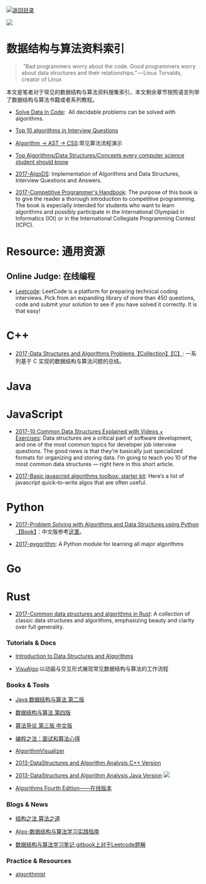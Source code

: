 [![返回目录](https://parg.co/UGo)](https://parg.co/b4z) 
 
 


 


 


 






![](https://cdn-images-1.medium.com/max/2000/0*I5vtdhUqmRJ1zI1e.jpg)


# 数据结构与算法资料索引


> “Bad programmers worry about the code. Good programmers worry about data structures and their relationships.” — Linus Torvalds, creator of Linux


本文是笔者对于常见的数据结构与算法资料搜集索引，本文剩余章节按照语言列举了数据结构与算法书籍或者系列教程。



- [Solve Data In Code](https://github.com/espadrine/Solve-Data-In-Code):  All decidable problems can be solved with algorithms.

- [Top 10 algorithms in Interview Questions](http://www.geeksforgeeks.org/top-10-algorithms-in-interview-questions)


- [Algorithm → AST → CSS](https://github.com/skidding/illustrated-algorithms?utm_source=mybridge&utm_medium=web&utm_campaign=read_more):常见算法流程演示

- [Top Algorithms/Data Structures/Concepts every computer science student should know](https://techiedelight.quora.com/Top-Algorithms-Data-Structures-Concepts-every-computer-science-student-should-know)

- [2017-AlgoDS](https://github.com/sherxon/AlgoDS): Implementation of Algorithms and Data Structures, Interview Questions and Answers.

- [2017-Competitive Programmer's Handbook](https://cses.fi/book.html): The purpose of this book is to give the reader a thorough introduction to competitive programming. The book is especially intended for students who want to learn algorithms and possibly participate in the International Olympiad in Informatics (IOI) or in the International Collegiate Programming Contest (ICPC).


# Resource: 通用资源


## Online Judge: 在线编程



- [Leetcode](https://leetcode.com/): LeetCode is a platform for preparing technical coding interviews. Pick from an expanding library of more than 450 questions, code and submit your solution to see if you have solved it correctly. It is that easy!



# C++



- [2017-Data Structures and Algorithms Problems【Collection】【C】](http://www.techiedelight.com/list-of-problems/): 一系列基于 C 实现的数据结构与算法问题的总结。



# Java


# JavaScript



- [2017-10 Common Data Structures Explained with Videos + Exercises](https://parg.co/bIC): Data structures are a critical part of software development, and one of the most common topics for developer job interview questions. The good news is that they’re basically just specialized formats for organizing and storing data. I’m going to teach you 10 of the most common data structures — right here in this short article.



- [2017-Basic javascript algorithms toolbox: starter kit](https://parg.co/b75): Here’s a list of javascript quick-to-write algos that are often useful.


# Python



- [2017-Problem Solving with Algorithms and Data Structures using Python【Book】](http://6me.us/jgWZ)：中文版参考[这里](https://github.com/facert/python-data-structure-cn)。


- [2017-pygorithm](https://github.com/OmkarPathak/pygorithm): A Python module for learning all major algorithms


# Go


# Rust



- [2017-Common data structures and algorithms in Rust](https://github.com/EbTech/rust-algorithms): A collection of classic data structures and algorithms, emphasizing beauty and clarity over full generality.






### Tutorials & Docs



- [Introduction to Data Structures and Algorithms](http://www.idevelopment.info/data/Programming/data_structures/overview/Data_Structures_Algorithms_Introduction.shtml)

- [VisuAlgo](http://visualgo.net/?ref=webdesignernews.com?utm_source=mybridge&utm_medium=email&utm_campaign=read_more&_branch_match_id=296605835303953850):以动画与交互形式展现常见数据结构与算法的工作流程




### Books & Tools



- [Java 数据结构与算法 第二版](http://7xkt0f.com1.z0.glb.clouddn.com/Java%E6%95%B0%E6%8D%AE%E7%BB%93%E6%9E%84%E5%92%8C%E7%AE%97%E6%B3%95.pdf)



- [数据结构与算法 第四版](http://7xkt0f.com1.z0.glb.clouddn.com/%E6%95%B0%E6%8D%AE%E7%BB%93%E6%9E%84%E4%B8%8E%E7%AE%97%E6%B3%95%28%E7%AC%AC%E5%9B%9B%E7%89%88%29-%E5%BB%96%E6%98%8E%E5%AE%8F,%E9%83%AD%E7%A6%8F%E9%A1%BA,%E5%BC%A0%E5%B2%A9,%E6%9D%8E%E7%A7%80%E5%9D%A4-%E9%AB%98%E7%AD%89%E6%95%99%E8%82%B2%E5%87%BA%E7%89%88%E7%A4%BE.pdf)



- [算法导论 第三版 中文版](http://7xkt0f.com1.z0.glb.clouddn.com/%E7%AE%97%E6%B3%95%E5%AF%BC%E8%AE%BA%E4%B8%AD%E6%96%87%E7%89%88.pdf)



- [编程之法：面试和算法心得](https://github.com/julycoding/The-Art-Of-Programming-By-July/blob/master/ebook/zh/Readme.md)



- [AlgorithmVisualizer](https://github.com/parkjs814/AlgorithmVisualizer)

- [2013-DataStructures and Algorithm Analysis C++ Version](https://drive.wps.cn/view/l/38102fdd3e8e4ffdaa3e3b4cbbe65d8c)

- [2013-DataStructures and Algorithm Analysis Java Version](https://drive.wps.cn/view/l/8b3ce3b26a144bd986d869907d5e62af)
![](https://camo.githubusercontent.com/1d2e3b7d06c18d8e4e49d34cf06622b5d405b01a/687474703a2f2f692e67697068792e636f6d2f336f3645684a46677379536858364d48654d2e676966)


- [Algorithms Fourth Edition——在线版本](http://algs4.cs.princeton.edu/34hash/)


### Blogs & News



- [结构之法 算法之道](http://blog.csdn.net/v_july_v)

- [Algo-数据结构与算法学习实践指南](https://github.com/absfree/Algo)

- [数据结构与算法学习笔记,gitbook上对于Leetcode题解](https://www.gitbook.com/book/yuanbin/algorithm/details)


### Practice & Resources




- [algorithmist](http://www.algorithmist.com/index.php/Main_Page)




